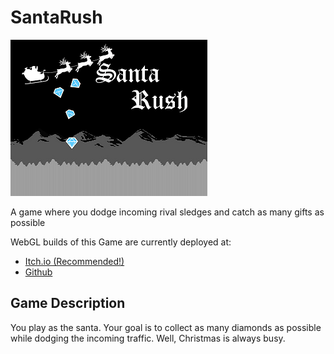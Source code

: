 # SantaRush
![](Imgs/Cover.png)

A game where you dodge incoming rival sledges and catch as many gifts as possible

WebGL builds of this Game are currently deployed at:
- [Itch.io (Recommended!)](https://dw218192.itch.io/santarush)
- [Github](https://dw218192.github.io/SantaRushBuildTest/)

## Game Description
You play as the santa. Your goal is to collect as many diamonds as possible while dodging the incoming traffic. Well, Christmas is always busy.
